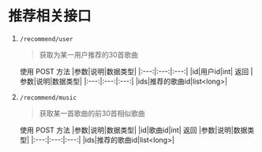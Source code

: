 # 推荐相关接口

1. `/recommend/user`
    > 获取为某一用户推荐的30首歌曲

    使用 POST 方法
    |参数|说明|数据类型|
    |:---:|:---:|:---:|
    |id|用户id|int|
    返回
    |参数|说明|数据类型|
    |:---:|:---:|:---:|
    |ids|推荐的歌曲id|list\<long\>|

2. `/recommend/music`
    > 获取某一首歌曲的前30首相似歌曲

    使用 POST 方法
    |参数|说明|数据类型|
    |id|歌曲id|int|
    返回
    |参数|说明|数据类型|
    |:---:|:---:|:---:|
    |ids|推荐的歌曲id|list\<long\>|